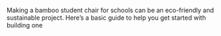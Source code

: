 

Making a bamboo student chair for schools can be an eco-friendly and sustainable project. Here’s a basic guide to help you get started with building one
